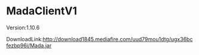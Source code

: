 # MadaClientV1

Version:1.10.6

DownloadLink:http://download1845.mediafire.com/uud79mou1dtg/ugx36bcfezbp96i/Mada.jar
